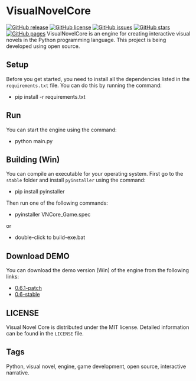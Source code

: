 # VisualNovelCore

[![GitHub release](https://img.shields.io/github/release/0xcds4r/VisualNovelCore.svg)](https://GitHub.com/0xcds4r/VisualNovelCore/releases/)
[![GitHub license](https://img.shields.io/github/license/0xcds4r/VisualNovelCore.svg)](https://github.com/0xcds4r/VisualNovelCore/blob/main/LICENSE)
[![GitHub issues](https://img.shields.io/github/issues/0xcds4r/VisualNovelCore.svg)](https://GitHub.com/0xcds4r/VisualNovelCore/issues/)
[![GitHub stars](https://img.shields.io/github/stars/0xcds4r/VisualNovelCore.svg)](https://GitHub.com/0xcds4r/VisualNovelCore/stargazers/)
[![GitHub pages](https://img.shields.io/github/stars/0xcds4r/VisualNovelCore.svg)](https://0xcds4r.github.io/VisualNovelCore/)
VisualNovelCore is an engine for creating interactive visual novels in the Python programming language. This project is being developed using open source.

## Setup

Before you get started, you need to install all the dependencies listed in the `requirements.txt` file. You can do this by running the command:

- pip install -r requirements.txt

## Run

You can start the engine using the command:

- python main.py

## Building (Win)

You can compile an executable for your operating system. First go to the `stable` folder and install `pyinstaller` using the command:

- pip install pyinstaller

Then run one of the following commands:

- pyinstaller VNCore_Game.spec

or

- double-click to build-exe.bat

## Download DEMO

You can download the demo version (Win) of the engine from the following links:

- [0.6.1-patch](https://drive.google.com/file/d/1mK2qAxCAAe36iaRKZYHdBwh78VGr2w2E/view?usp=sharing)
- [0.6-stable](https://drive.google.com/file/d/1TudiuaH7vTd5MRKU7p_uiQSjoSX-3ALq/view?usp=sharing)

## LICENSE

Visual Novel Core is distributed under the MIT license. Detailed information can be found in the `LICENSE` file.


## Tags
Python, visual novel, engine, game development, open source, interactive narrative.

